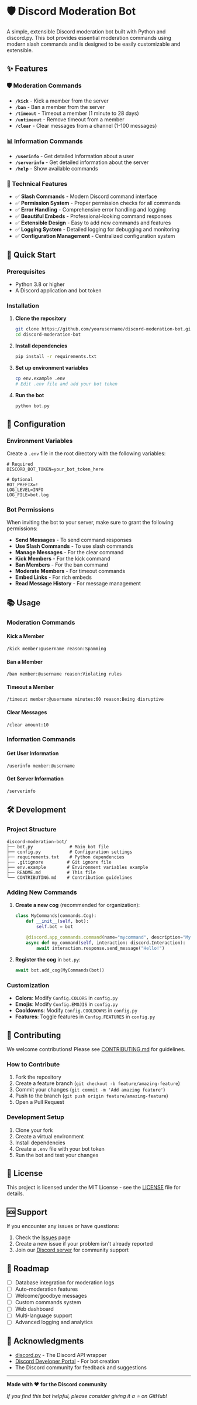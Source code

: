 # 🛡️ Discord Moderation Bot

A simple, extensible Discord moderation bot built with Python and discord.py. This bot provides essential moderation commands using modern slash commands and is designed to be easily customizable and extensible.

## ✨ Features

### 🛡️ Moderation Commands
- **`/kick`** - Kick a member from the server
- **`/ban`** - Ban a member from the server
- **`/timeout`** - Timeout a member (1 minute to 28 days)
- **`/untimeout`** - Remove timeout from a member
- **`/clear`** - Clear messages from a channel (1-100 messages)

### 📊 Information Commands
- **`/userinfo`** - Get detailed information about a user
- **`/serverinfo`** - Get detailed information about the server
- **`/help`** - Show available commands

### 🔧 Technical Features
- ✅ **Slash Commands** - Modern Discord command interface
- ✅ **Permission System** - Proper permission checks for all commands
- ✅ **Error Handling** - Comprehensive error handling and logging
- ✅ **Beautiful Embeds** - Professional-looking command responses
- ✅ **Extensible Design** - Easy to add new commands and features
- ✅ **Logging System** - Detailed logging for debugging and monitoring
- ✅ **Configuration Management** - Centralized configuration system

## 🚀 Quick Start

### Prerequisites
- Python 3.8 or higher
- A Discord application and bot token

### Installation

1. **Clone the repository**
   ```bash
   git clone https://github.com/yourusername/discord-moderation-bot.git
   cd discord-moderation-bot
   ```

2. **Install dependencies**
   ```bash
   pip install -r requirements.txt
   ```

3. **Set up environment variables**
   ```bash
   cp env.example .env
   # Edit .env file and add your bot token
   ```

4. **Run the bot**
   ```bash
   python bot.py
   ```

## 🔧 Configuration

### Environment Variables

Create a `.env` file in the root directory with the following variables:

```env
# Required
DISCORD_BOT_TOKEN=your_bot_token_here

# Optional
BOT_PREFIX=!
LOG_LEVEL=INFO
LOG_FILE=bot.log
```

### Bot Permissions

When inviting the bot to your server, make sure to grant the following permissions:

- **Send Messages** - To send command responses
- **Use Slash Commands** - To use slash commands
- **Manage Messages** - For the clear command
- **Kick Members** - For the kick command
- **Ban Members** - For the ban command
- **Moderate Members** - For timeout commands
- **Embed Links** - For rich embeds
- **Read Message History** - For message management

## 📚 Usage

### Moderation Commands

#### Kick a Member
```
/kick member:@username reason:Spamming
```

#### Ban a Member
```
/ban member:@username reason:Violating rules
```

#### Timeout a Member
```
/timeout member:@username minutes:60 reason:Being disruptive
```

#### Clear Messages
```
/clear amount:10
```

### Information Commands

#### Get User Information
```
/userinfo member:@username
```

#### Get Server Information
```
/serverinfo
```

## 🛠️ Development

### Project Structure

```
discord-moderation-bot/
├── bot.py              # Main bot file
├── config.py           # Configuration settings
├── requirements.txt    # Python dependencies
├── .gitignore         # Git ignore file
├── env.example        # Environment variables example
├── README.md          # This file
└── CONTRIBUTING.md    # Contribution guidelines
```

### Adding New Commands

1. **Create a new cog** (recommended for organization):
   ```python
   class MyCommands(commands.Cog):
       def __init__(self, bot):
           self.bot = bot
       
       @discord.app_commands.command(name="mycommand", description="My command")
       async def my_command(self, interaction: discord.Interaction):
           await interaction.response.send_message("Hello!")
   ```

2. **Register the cog** in `bot.py`:
   ```python
   await bot.add_cog(MyCommands(bot))
   ```

### Customization

- **Colors**: Modify `Config.COLORS` in `config.py`
- **Emojis**: Modify `Config.EMOJIS` in `config.py`
- **Cooldowns**: Modify `Config.COOLDOWNS` in `config.py`
- **Features**: Toggle features in `Config.FEATURES` in `config.py`

## 🤝 Contributing

We welcome contributions! Please see [CONTRIBUTING.md](CONTRIBUTING.md) for guidelines.

### How to Contribute

1. Fork the repository
2. Create a feature branch (`git checkout -b feature/amazing-feature`)
3. Commit your changes (`git commit -m 'Add amazing feature'`)
4. Push to the branch (`git push origin feature/amazing-feature`)
5. Open a Pull Request

### Development Setup

1. Clone your fork
2. Create a virtual environment
3. Install dependencies
4. Create a `.env` file with your bot token
5. Run the bot and test your changes

## 📝 License

This project is licensed under the MIT License - see the [LICENSE](LICENSE) file for details.

## 🆘 Support

If you encounter any issues or have questions:

1. Check the [Issues](https://github.com/yourusername/discord-moderation-bot/issues) page
2. Create a new issue if your problem isn't already reported
3. Join our [Discord server](https://discord.gg/xCpf6X8hGE) for community support

## 🔮 Roadmap

- [ ] Database integration for moderation logs
- [ ] Auto-moderation features
- [ ] Welcome/goodbye messages
- [ ] Custom commands system
- [ ] Web dashboard
- [ ] Multi-language support
- [ ] Advanced logging and analytics

## 🙏 Acknowledgments

- [discord.py](https://github.com/Rapptz/discord.py) - The Discord API wrapper
- [Discord Developer Portal](https://discord.com/developers/applications) - For bot creation
- The Discord community for feedback and suggestions

---

**Made with ❤️ for the Discord community**


*If you find this bot helpful, please consider giving it a ⭐ on GitHub!*
